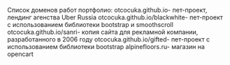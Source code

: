Список доменов работ портфолио:
otcocuka.github.io- пет-проект, лендинг агенства Uber Russia
otcocuka.github.io/blackwhite- пет-проект с использованием библиотеки bootstrap и smoothscroll
otcocuka.github.io/sanri- копия сайта для рекламной компании, разработанного в 2006 году 
otcocuka.github.io/gifted- пет-проект с использованием библиотеки bootstrap
alpinefloors.ru- магазин на opencart
